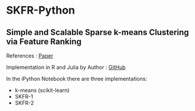# SKFR-Python
## Simple and Scalable Sparse k-means Clustering via Feature Ranking

References : [Paper](https://arxiv.org/abs/2002.08541)

Implementation in R and Julia by Author : [GitHub](https://github.com/ZhiyueZ/SKFR)

In the iPython Notebook there are three implementations:
- k-means (scikit-learn) 
- SKFR-1
- SKFR-2
